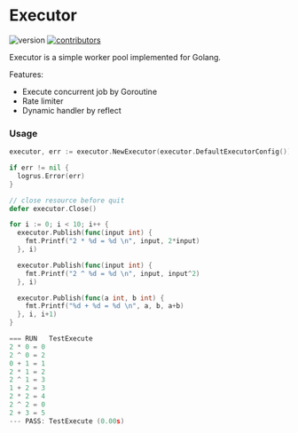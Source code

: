 # Executor

![version](https://img.shields.io/badge/version-0.0.1-red) [![contributors](https://img.shields.io/badge/contributors-1-blue)]()

Executor is a simple worker pool implemented for Golang.

Features:

- Execute concurrent job by Goroutine
- Rate limiter
- Dynamic handler by reflect

### Usage

```go
executor, err := executor.NewExecutor(executor.DefaultExecutorConfig())

if err != nil {
  logrus.Error(err)
}

// close resource before quit
defer executor.Close()

for i := 0; i < 10; i++ {
  executor.Publish(func(input int) {
    fmt.Printf("2 * %d = %d \n", input, 2*input)
  }, i)

  executor.Publish(func(input int) {
    fmt.Printf("2 ^ %d = %d \n", input, input^2)
  }, i)

  executor.Publish(func(a int, b int) {
    fmt.Printf("%d + %d = %d \n", a, b, a+b)
  }, i, i+1)
}

=== RUN   TestExecute
2 * 0 = 0 
2 ^ 0 = 2 
0 + 1 = 1 
2 * 1 = 2 
2 ^ 1 = 3 
1 + 2 = 3 
2 * 2 = 4 
2 ^ 2 = 0 
2 + 3 = 5 
--- PASS: TestExecute (0.00s)
```
